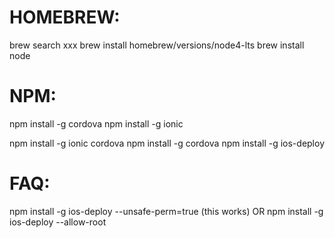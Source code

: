 HOMEBREW:
=========
brew search xxx
brew install homebrew/versions/node4-lts
brew install node

NPM:
====
npm install -g cordova
npm install -g ionic


npm install -g ionic cordova
npm install -g cordova
npm install -g ios-deploy

FAQ:
====
npm install -g ios-deploy --unsafe-perm=true (this works)
OR
npm install -g ios-deploy --allow-root